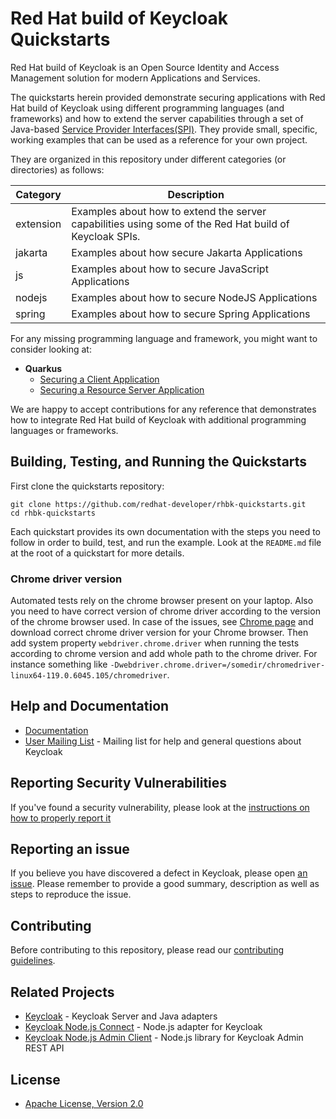 # <span>Red Hat build of Keycloak</span> Quickstarts

<span>Red Hat build of Keycloak</span> is an Open Source Identity and Access Management solution for modern Applications and Services.

The quickstarts herein provided demonstrate securing applications with <span>Red Hat build of Keycloak</span> using different programming languages (and frameworks) 
and how to extend the server capabilities through a set of Java-based [Service Provider Interfaces(SPI)](https://access.redhat.com/documentation/en-us/red_hat_build_of_keycloak/22.0/server_developer_guide/index). 
They provide small, specific, working examples that can be used as a reference for your own project.

They are organized in this repository under different categories (or directories) as follows:

| Category  | Description                                                                         |
|-----------|-------------------------------------------------------------------------------------|
| extension | Examples about how to extend the server capabilities using some of the Red Hat build of Keycloak SPIs.   |
| jakarta   | Examples about how secure Jakarta Applications                                      |
| js        | Examples about how to secure JavaScript Applications                                |
| nodejs    | Examples about how to secure NodeJS Applications                                    |
| spring    | Examples about how to secure Spring Applications                                    |

For any missing programming language and framework, you might want to consider looking at:

* **Quarkus**
  * [Securing a Client Application](https://quarkus.io/guides/security-oidc-code-flow-authentication-tutorial)
  * [Securing a Resource Server Application](https://quarkus.io/guides/security-oidc-bearer-token-authentication-tutorial)

We are happy to accept contributions for any reference that demonstrates how to
integrate Red Hat build of Keycloak with additional programming languages or frameworks.

## Building, Testing, and Running the Quickstarts

First clone the quickstarts repository:

    git clone https://github.com/redhat-developer/rhbk-quickstarts.git
    cd rhbk-quickstarts

Each quickstart provides its own documentation with the steps you need to follow in order to build, test, and run the example.
Look at the `README.md` file at the root of a quickstart for more details.

### Chrome driver version

Automated tests rely on the chrome browser present on your laptop. Also you need to have correct version of chrome driver according
to the version of the chrome browser used. In case of the issues, see [Chrome page](https://googlechromelabs.github.io/chrome-for-testing/) and download
correct chrome driver version for your Chrome browser. Then add system property `webdriver.chrome.driver` when running the tests according to chrome version
and add whole path to the chrome driver. For instance something like `-Dwebdriver.chrome.driver=/somedir/chromedriver-linux64-119.0.6045.105/chromedriver`.

## Help and Documentation

* [Documentation](https://www.keycloak.org/documentation.html)
* [User Mailing List](https://groups.google.com/d/forum/keycloak-user) - Mailing list for help and general questions about Keycloak

## Reporting Security Vulnerabilities

If you've found a security vulnerability, please look at the [instructions on how to properly report it](https://github.com/keycloak/keycloak/security/policy)

## Reporting an issue

If you believe you have discovered a defect in Keycloak, please open [an issue](https://github.com/keycloak/keycloak-quickstarts/issues).
Please remember to provide a good summary, description as well as steps to reproduce the issue.

## Contributing

Before contributing to this repository, please read our [contributing guidelines](CONTRIBUTING.md).

## Related Projects

* [Keycloak](https://github.com/keycloak/keycloak) - Keycloak Server and Java adapters
* [Keycloak Node.js Connect](https://github.com/keycloak/keycloak-nodejs-connect) - Node.js adapter for Keycloak
* [Keycloak Node.js Admin Client](https://github.com/keycloak/keycloak-nodejs-admin-client) - Node.js library for Keycloak Admin REST API

## License

* [Apache License, Version 2.0](https://www.apache.org/licenses/LICENSE-2.0)

